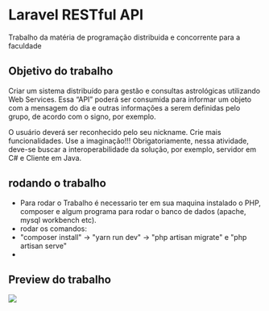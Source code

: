 
# Laravel RESTful API

Trabalho da matéria de programação distribuida e concorrente para a faculdade


## Objetivo do trabalho

Criar um sistema distribuído para gestão e consultas astrológicas utilizando Web Services. Essa “API”
poderá ser consumida para informar um objeto com a mensagem do dia e outras informações a serem
definidas pelo grupo, de acordo com o signo, por exemplo.

O usuário deverá ser reconhecido pelo seu nickname. Crie mais funcionalidades. Use a imaginação!!!
Obrigatoriamente, nessa atividade, deve-se buscar a interoperabilidade da solução, por exemplo, servidor
em C# e Cliente em Java.

## rodando o trabalho
- Para rodar o Trabalho é necessario ter em sua maquina instalado o PHP, composer e algum programa para rodar o banco de dados (apache, mysql workbench etc).
- rodar os comandos:
- "composer install" → "yarn run dev" → "php artisan migrate" e "php artisan serve"
- 
## Preview do trabalho

<img src="https://i.imgur.com/DBuQYqA.png">

